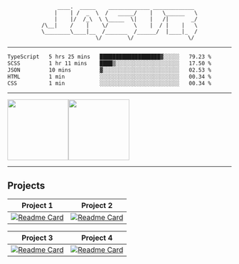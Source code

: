<div align="center">

<a href="https://github.com/jasurhaydarovcode">
<!-- <img src="svg/mind.svg"> -->
</a>

```
     ____.  _____    _____________ _____________ 
    |    | /  _  \  /   _____/    |   \______   \
    |    |/  /_\  \ \_____  \|    |   /|       _/
/\__|    /    |    \/        \    |  / |    |   \
\________\____|__  /_______  /______/  |____|_  /
                 \/        \/                 \/ 
```

</div>

---
<!--START_SECTION:waka-->
```txt
TypeScript   5 hrs 25 mins   ███████████████████▓░░░░░   79.23 %
SCSS         1 hr 11 mins    ████▒░░░░░░░░░░░░░░░░░░░░   17.50 %
JSON         10 mins         ▓░░░░░░░░░░░░░░░░░░░░░░░░   02.53 %
HTML         1 min           ░░░░░░░░░░░░░░░░░░░░░░░░░   00.34 %
CSS          1 min           ░░░░░░░░░░░░░░░░░░░░░░░░░   00.34 %
```
<!--END_SECTION:waka-->
---

<a href="https://www.jasurhaydarovcode.uz/"><img height="137px" src="https://github-readme-stats.vercel.app/api?username=jasurhaydarovcode&hide_title=true&hide_border=true&show_icons=true&include_all_commits=true&count_private=true&line_height=21&text_color=000&icon_color=000&bg_color=0,ea6161,ffc64d,fffc4d,52fa5a&theme=graywhite" /><!-- wi*quL3fcV --><img height="137px" src="https://github-readme-stats.vercel.app/api/top-langs/?username=jasurhaydarovcode&hide=html&hide_title=true&hide_border=true&layout=compact&langs_count=6&exclude_repo=comp426,Redventures-Movie-Quotes&text_color=000&icon_color=fff&bg_color=0,52fa5a,4dfcff,c64dff&theme=graywhite" /></a>

---

<!-- =================================================== Projects =================================================== -->

## Projects

| Project 1    | Project 2   |
| ------------ |-------------|
| [![Readme Card](https://github-readme-stats.vercel.app/api/pin/?username=jasurhaydarovcode&repo=GEADEZIST&theme=ambient_gradient)](https://github.com/jasurhaydarovcode/GEADEZIST) | [![Readme Card](https://github-readme-stats.vercel.app/api/pin/?username=jasurhaydarovcode&repo=react-mower&theme=ambient_gradient)](https://github.com/jasurhaydarovcode/react-mower) |

| Project 3 | Project 4 |
| --------- | --------- |
| [![Readme Card](https://github-readme-stats.vercel.app/api/pin/?username=jasurhaydarovcode&repo=Hemis-Qardu-Edition&theme=ambient_gradient)](https://github.com/jasurhaydarovcode/Hemis-Qardu-Edition) | [![Readme Card](https://github-readme-stats.vercel.app/api/pin/?username=jasurhaydarovcode&repo=TicTacToe&theme=ambient_gradient)](https://github.com/jasurhaydarovcode/TicTacToe) |